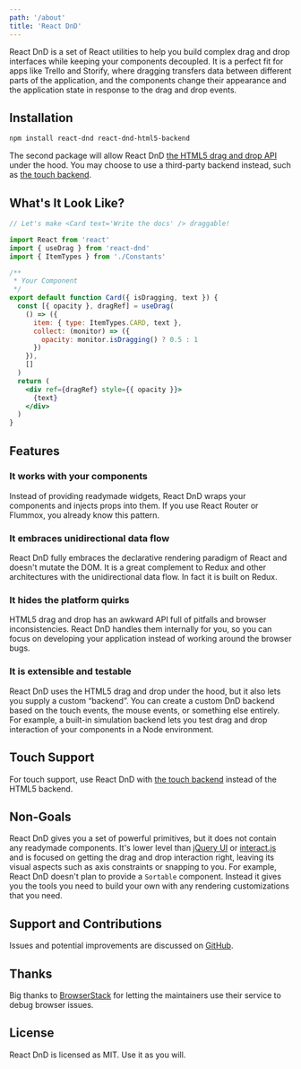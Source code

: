 ```yaml
---
path: '/about'
title: 'React DnD'
---
```


React DnD is a set of React utilities to help you build complex drag and drop interfaces while keeping your components decoupled. It is a perfect fit for apps like Trello and Storify, where dragging transfers data between different parts of the application, and the components change their appearance and the application state in response to the drag and drop events.

## Installation

```bash
npm install react-dnd react-dnd-html5-backend
```

The second package will allow React DnD [the HTML5 drag and drop API](https://developer.mozilla.org/en-US/docs/Web/Guide/HTML/Drag_and_drop) under the hood. You may choose to use a third-party backend instead, such as [the touch backend](https://npmjs.com/package/react-dnd-touch-backend).

## What's It Look Like?

```jsx
// Let's make <Card text='Write the docs' /> draggable!

import React from 'react'
import { useDrag } from 'react-dnd'
import { ItemTypes } from './Constants'

/**
 * Your Component
 */
export default function Card({ isDragging, text }) {
  const [{ opacity }, dragRef] = useDrag(
    () => ({
      item: { type: ItemTypes.CARD, text },
      collect: (monitor) => ({
        opacity: monitor.isDragging() ? 0.5 : 1
      })
    }),
    []
  )
  return (
    <div ref={dragRef} style={{ opacity }}>
      {text}
    </div>
  )
}
```

## Features

### It works with your components

Instead of providing readymade widgets, React DnD wraps your components and injects props into them. If you use React Router or Flummox, you already know this pattern.

### It embraces unidirectional data flow

React DnD fully embraces the declarative rendering paradigm of React and doesn't mutate the DOM. It is a great complement to Redux and other architectures with the unidirectional data flow. In fact it is built on Redux.

### It hides the platform quirks

HTML5 drag and drop has an awkward API full of pitfalls and browser inconsistencies. React DnD handles them internally for you, so you can focus on developing your application instead of working around the browser bugs.

### It is extensible and testable

React DnD uses the HTML5 drag and drop under the hood, but it also lets you supply a custom “backend”. You can create a custom DnD backend based on the touch events, the mouse events, or something else entirely. For example, a built-in simulation backend lets you test drag and drop interaction of your components in a Node environment.

## Touch Support

For touch support, use React DnD with [the touch backend](https://npmjs.com/package/react-dnd-touch-backend) instead of the HTML5 backend.

## Non-Goals

React DnD gives you a set of powerful primitives, but it does not contain any readymade components. It's lower level than [jQuery UI](https://jqueryui.com/) or [interact.js](http://interactjs.io/) and is focused on getting the drag and drop interaction right, leaving its visual aspects such as axis constraints or snapping to you. For example, React DnD doesn't plan to provide a `Sortable` component. Instead it gives you the tools you need to build your own with any rendering customizations that you need.

## Support and Contributions

Issues and potential improvements are discussed on [GitHub](https://github.com/react-dnd/react-dnd/issues).

## Thanks

Big thanks to [BrowserStack](https://www.browserstack.com) for letting the maintainers use their service to debug browser issues.

## License

React DnD is licensed as MIT. Use it as you will.
